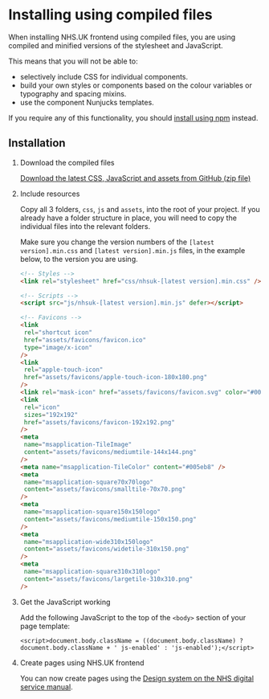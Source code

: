 # Installing using compiled files

When installing NHS.UK frontend using compiled files, you are using compiled and minified versions of the stylesheet and JavaScript.

This means that you will not be able to:

- selectively include CSS for individual components.
- build your own styles or components based on the colour variables or typography and spacing mixins.
- use the component Nunjucks templates.

If you require any of this functionality, you should [install using npm](/docs/installation/installing-with-npm.md) instead.

## Installation

1. Download the compiled files

   [Download the latest CSS, JavaScript and assets from GitHub (zip file)](https://github.com/nhsuk/nhsuk-frontend/releases)

2. Include resources

   Copy all 3 folders, `css`, `js` and `assets`, into the root of your project. If you already have a folder structure
   in place, you will need to copy the individual files into the relevant folders.

   Make sure you change the version numbers of the `[latest version].min.css` and `[latest version].min.js` files,
   in the example below, to the version you are using.

   ```html
   <!-- Styles -->
   <link rel="stylesheet" href="css/nhsuk-[latest version].min.css" />

   <!-- Scripts -->
   <script src="js/nhsuk-[latest version].min.js" defer></script>

   <!-- Favicons -->
   <link
   	rel="shortcut icon"
   	href="assets/favicons/favicon.ico"
   	type="image/x-icon"
   />
   <link
   	rel="apple-touch-icon"
   	href="assets/favicons/apple-touch-icon-180x180.png"
   />
   <link rel="mask-icon" href="assets/favicons/favicon.svg" color="#005eb8" />
   <link
   	rel="icon"
   	sizes="192x192"
   	href="assets/favicons/favicon-192x192.png"
   />
   <meta
   	name="msapplication-TileImage"
   	content="assets/favicons/mediumtile-144x144.png"
   />
   <meta name="msapplication-TileColor" content="#005eb8" />
   <meta
   	name="msapplication-square70x70logo"
   	content="assets/favicons/smalltile-70x70.png"
   />
   <meta
   	name="msapplication-square150x150logo"
   	content="assets/favicons/mediumtile-150x150.png"
   />
   <meta
   	name="msapplication-wide310x150logo"
   	content="assets/favicons/widetile-310x150.png"
   />
   <meta
   	name="msapplication-square310x310logo"
   	content="assets/favicons/largetile-310x310.png"
   />
   ```

3. Get the JavaScript working

   Add the following JavaScript to the top of the `<body>` section of your page template:

   ```
   <script>document.body.className = ((document.body.className) ? document.body.className + ' js-enabled' : 'js-enabled');</script>
   ```

4. Create pages using NHS.UK frontend

   You can now create pages using the [Design system on the NHS digital service manual](https://service-manual.nhs.uk/design-system).

